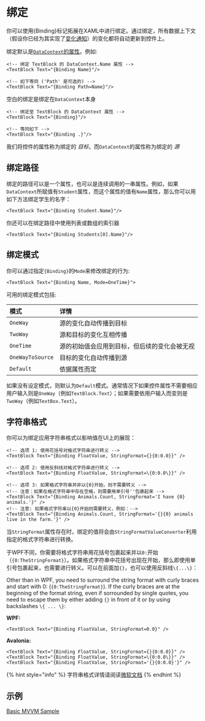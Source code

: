 # 绑定

你可以使用{Binding}标记拓展在XAML中进行绑定。通过绑定，所有数据上下文（假设你已经为其实现了[变化通知](https://docs.avaloniaui.net/docs/data-binding/change-notifications)）的变化都将自动更新到控件上。

绑定默认是[`DataContext`的属性](https://docs.avaloniaui.net/docs/data-binding/the-datacontext)。例如:

```markup
<!-- 绑定 TextBlock 的 DataContext.Name 属性 -->
<TextBlock Text="{Binding Name}"/>

<!-- 如下等同 ('Path' 是可选的) -->
<TextBlock Text="{Binding Path=Name}"/>
```

空白的绑定是绑定在`DataContext`本身

```markup
<!-- 绑定至 TextBlock 的 DataContext 属性 -->
<TextBlock Text="{Binding}"/>

<!-- 等同如下 -->
<TextBlock Text="{Binding .}"/>
```

我们将控件的属性称为绑定的 _目标_，而`DataContext`的属性称为绑定的 _源_

## 绑定路径 <a id="binding-path"></a>

绑定的路径可以是一个属性，也可以是连续调用的一串属性。例如，如果`DataContext`所赋值有`Student`属性，而这个属性的值有`Name`属性，那么你可以用如下方法绑定学生的名字：

```markup
<TextBlock Text="{Binding Student.Name}"/>
```

你还可以在绑定路径中使用列表或数组的索引器

```markup
<TextBlock Text="{Binding Students[0].Name}"/>
```

## 绑定模式 <a id="binding-modes"></a>

你可以通过指定`{Binding}`的`Mode`来修改绑定的行为:

```markup
<TextBlock Text="{Binding Name, Mode=OneTime}">
```

可用的绑定模式包括:

| 模式 | 详情 |
| :--- | :--- |
| `OneWay` | 源的变化自动传播到目标 |
| `TwoWay` | 源和目标的变化互相传播 |
| `OneTime` | 源的初始值会应用到目标，但后续的变化会被无视 |
| `OneWayToSource` | 目标的变化自动传播到源 |
| `Default` | 依据属性而定 |

如果没有设定模式，则默认为`Default`模式。通常情况下如果控件属性不需要相应用户输入则是`OneWay`（例如`TextBlock.Text`）；如果需要依用户输入而变则是`TwoWay`（例如`TextBox.Text`）。

## 字符串格式 <a id="binding-stringformat"></a>

你可以为绑定应用字符串格式以影响值在UI上的展现：

```markup
<!-- 选项 1: 使用花括号对格式字符串进行转义 -->
<TextBlock Text="{Binding FloatValue, StringFormat={}{0:0.0}}" />

<!-- 选项 2: 使用反斜线对格式字符串进行转义 -->
<TextBlock Text="{Binding FloatValue, StringFormat=\{0:0.0\}}" />

<!-- 选项 3: 如果格式字符串并非以{0}开始，则不需要转义 -->
<!-- 注意：如果在格式字符串中存在空格，则需要用单引号''包裹起来 -->
<TextBlock Text="{Binding Animals.Count, StringFormat='I have {0} animals.'}" />
<!-- 注意: 如果格式字符串以{0}开始则需要转义，例如：-->
<TextBlock Text="{Binding Animals.Count, StringFormat='{}{0} animals live in the farm.'}" />
```

当`StringFormat`属性存在时，绑定的值将会由`StringFormatValueConverter`利用指定的格式字符串进行转换。

于WPF不同，你需要将格式字符串用花括号包裹起来并以`0:`开始（`{0:TheStringFormat}`）。如果格式字符串中花括号出现在开始，那么即使用单引号包裹起来，也需要进行转义。可以在前面加`{}`，也可以使用反斜线`\{...\}`：

Other than in WPF, you need to surround the string format with curly braces and start with 0: (`{0:TheStringFormat}`). If the curly braces are at the beginning of the format string, even if sorrounded by single quotes, you need to escape them by either adding `{}` in front of it or by using backslashes `\{ ... \}`:

**WPF:**

```markup
<TextBlock Text="{Binding FloatValue, StringFormat=0.0}" />
```

**Avalonia:**

```markup
<TextBlock Text="{Binding FloatValue, StringFormat={}{0:0.0}}" />
<TextBlock Text="{Binding FloatValue, StringFormat=\{0:0.0\}}" />
<TextBlock Text="{Binding FloatValue, StringFormat='{}{0:0.0}'}" />
```

{% hint style="info" %} 
字符串格式详情请阅读[微软文档](https://docs.microsoft.com/en-us/dotnet/api/system.string.format)
{% endhint %}


## 示例

[Basic MVVM Sample](https://github.com/AvaloniaUI/Avalonia.Samples/tree/main/src/Avalonia.Samples/MVVM/BasicMvvmSample)

